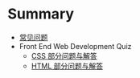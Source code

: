 # Summary
- [常见问题](README.md)
- Front End Web Development Quiz
    - [CSS 部分问题与解答](front-end-web-development-quiz/css.md)
    - [HTML 部分问题与解答](front-end-web-development-quiz/html.md)
